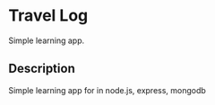 # Travel Log

Simple learning app.

## Description

Simple learning app for in node.js, express, mongodb
